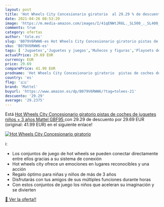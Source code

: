```yaml
---
layout: post
title: 'Hot Wheels City Concesionario giratorio  al 29.29 % de descuento'
date: 2021-04-26 08:53:29
image: 'https://m.media-amazon.com/images/I/41qENWtJR6L._SL500_._SL400_.jpg'
comments: true
category: ofertas
author: 'tole.es'
slug: 'B079V6RWW6-es Hot Wheels City Concesionario giratorio pistas de coches...'
sku: 'B079V6RWW6-es'
tags: [ 'Juguetes','Juguetes y juegos','Muñecos y figuras','Playsets de figuras de juguete para niños','juguetes','mattel', ]
actualPrice: 29.69 EUR
currency: EUR
price: 29.69
comparePrice: 41.99 EUR
prodname: 'Hot Wheels City Concesionario giratorio  pistas de coches de juguetes niños + 3 años  Mattel GBF95 '
country: 'es'
flag: '🇪🇸'
brand: 'Mattel'
buyurl: 'https://www.amazon.es/dp/B079V6RWW6/?tag=tolees-21'
descuento: '29.29'
average: '29.2375'
---
```


Está [Hot Wheels City Concesionario giratorio  pistas de coches de juguetes niños + 3 años  Mattel GBF95 ](https://www.amazon.es/dp/B079V6RWW6/?tag=tolees-21) con 29.29 de descuento por 29.69 EUR (original: 41.99 EUR) en el siguiente enlace!

[![Hot Wheels City Concesionario giratorio ](https://m.media-amazon.com/images/I/41qENWtJR6L._SL500_._SL400_.jpg)](https://www.amazon.es/dp/B079V6RWW6/?tag=tolees-21)

ℹ️:

- Los conjuntos de juego de hot wheels se pueden conectar directamente entre ellos gracias a su sistema de conexión
- Hot wheels city ofrece un emociones en lugares reconocibles y una acción
- Regalo óptimo para niñas y niños de más de 3 años
- Disfrutarás con tus amigos de sus múltiples funciones durante horas
- Con estos conjuntos de juego los niños que aceleran su imaginación y se divierten

[🛒 Ver la oferta!!](https://www.amazon.es/dp/B079V6RWW6/?tag=tolees-21)
